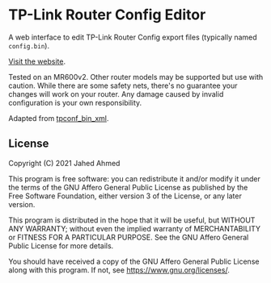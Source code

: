 # TP-Link Router Config Editor

A web interface to edit TP-Link Router Config export files (typically named
`config.bin`).

[Visit the website](https://jahed.github.io/tplink-config-editor/).

Tested on an MR600v2. Other router models may be supported but use with caution.
While there are some safety nets, there's no guarantee your changes will work on
your router. Any damage caused by invalid configuration is your own
responsibility.

Adapted from [tpconf_bin_xml](https://github.com/sta-c0000/tpconf_bin_xml).

## License

Copyright (C) 2021 Jahed Ahmed

This program is free software: you can redistribute it and/or modify
it under the terms of the GNU Affero General Public License as published by
the Free Software Foundation, either version 3 of the License, or any later version.

This program is distributed in the hope that it will be useful,
but WITHOUT ANY WARRANTY; without even the implied warranty of
MERCHANTABILITY or FITNESS FOR A PARTICULAR PURPOSE.  See the
GNU Affero General Public License for more details.

You should have received a copy of the GNU Affero General Public License
along with this program.  If not, see <https://www.gnu.org/licenses/>.
